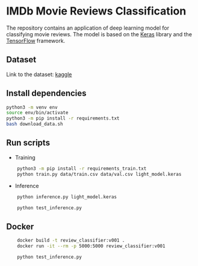# IMDb Movie Reviews Classification

The repository contains an application of deep learning model for classifying movie reviews. The model is based on the [Keras](https://keras.io/) library and the [TensorFlow](https://www.tensorflow.org/) framework.

## Dataset

Link to the dataset: [kaggle](https://www.kaggle.com/datasets/lakshmi25npathi/imdb-dataset-of-50k-movie-reviews)

## Install dependencies
```bash
python3 -m venv env
source env/bin/activate
python3 -m pip install -r requirements.txt
bash download_data.sh
```

## Run scripts
- Training
```bash
    python3 -m pip install -r requirements_train.txt
    python train.py data/train.csv data/val.csv light_model.keras
```
- Inference

```bash
    python inference.py light_model.keras

    python test_inference.py
```

## Docker
```bash
    docker build -t review_classifier:v001 .
    docker run -it --rm -p 5000:5000 review_classifier:v001

    python test_inference.py
```